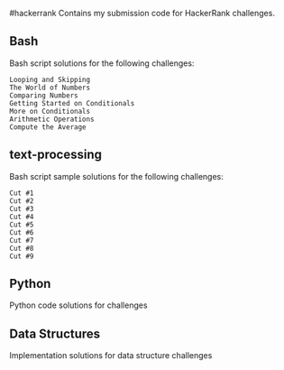 #hackerrank
Contains my submission code for HackerRank challenges.

## Bash
Bash script solutions for the following challenges:

    Looping and Skipping
    The World of Numbers
    Comparing Numbers
    Getting Started on Conditionals
    More on Conditionals
    Arithmetic Operations
    Compute the Average

## text-processing
Bash script sample solutions for the following challenges:

	Cut #1
	Cut #2
	Cut #3
	Cut #4
	Cut #5
	Cut #6
	Cut #7
	Cut #8
	Cut #9
## Python
Python code solutions for challenges

## Data Structures
Implementation solutions for data structure challenges
